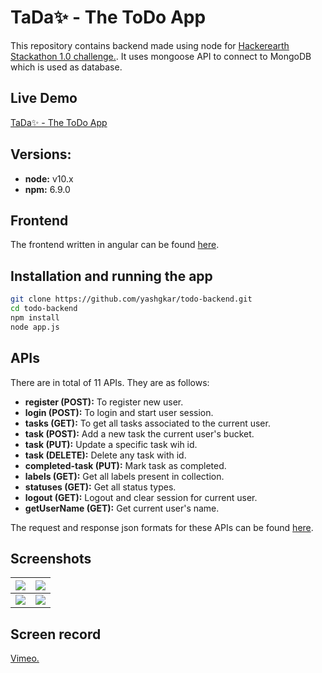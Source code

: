 # TaDa✨ - The ToDo App
This repository contains backend made using node for [Hackerearth Stackathon 1.0 challenge.](https://www.hackerearth.com/challenges/hackathon/stackhack-v1/ "Hackerearth Stackathon 1.0 challenge."). It uses mongoose API to connect to MongoDB which is used as database.

## Live Demo
[TaDa✨ - The ToDo App](https://todo-frontend-1e0b5.firebaseapp.com/login "TaDa✨ - The ToDo App")

## Versions:
- **node:** v10.x
- **npm:** 6.9.0

## Frontend
The frontend written in angular can be found [here](https://github.com/cyproto/todo-frontend.git "here").

## Installation and running the app
```bash
git clone https://github.com/yashgkar/todo-backend.git
cd todo-backend
npm install
node app.js
```

## APIs
There are in total of 11 APIs. They are as follows:
- **register (POST):** To register new user.
- **login (POST):** To login and start user session.
- **tasks (GET):** To get all tasks associated to the current user.
- **task (POST):** Add a new task the current user's bucket.
- **task (PUT):** Update a specific task wih id.
- **task (DELETE):** Delete any task with id.
- **completed-task (PUT):** Mark task as completed.
- **labels (GET):** Get all labels present in collection.
- **statuses (GET):** Get all status types.
- **logout (GET):** Logout and clear session for current user.
- **getUserName (GET):** Get current user's name.

The request and response json formats for these APIs can be found [here](https://gist.githubusercontent.com/cyproto/4e93507e3dfd04b36bda6d27ef53b27e/raw/d4a8ad351586f496c12e65721a05aad5026ee6c8/todo-app-request-response.txt "here").

## Screenshots

|  <img src="https://i.imgur.com/zFW98Zl.png"> | <img src="https://i.imgur.com/Edxt21K.png">  |
| ------------ | ------------ |
|  <img src="https://i.imgur.com/LMf4sxz.png"> | <img src="https://i.imgur.com/vQJCk5w.png">  |

## Screen record

[Vimeo.](https://vimeo.com/426473936 "Vimeo link.")